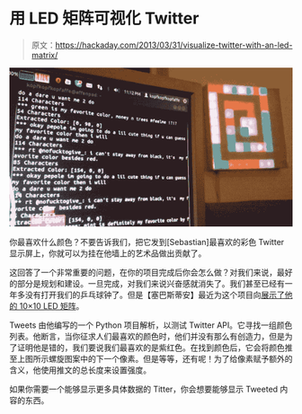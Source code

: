 # 用 LED 矩阵可视化 Twitter

> 原文：<https://hackaday.com/2013/03/31/visualize-twitter-with-an-led-matrix/>

![visualizing-twitter](img/66ff429b5f0c43196ae9f167694bb877.png)

你最喜欢什么颜色？不要告诉我们，把它发到[Sebastian]最喜欢的彩色 Twitter 显示屏上，你就可以为挂在他墙上的艺术品做出贡献了。

这回答了一个非常重要的问题，在你的项目完成后你会怎么做？对我们来说，最好的部分是规划和建设。一旦完成，对我们来说兴奋感就消失了。我们甚至已经有一年多没有打开我们的乒乓球钟了。但是【塞巴斯蒂安】最近为这个项目向[展示了他的 10×10 LED 矩阵](http://hackaday.com/2010/02/26/10x10-led-matrix/)。

Tweets 由他编写的一个 Python 项目解析，以测试 Twitter API。它寻找一组颜色列表。他断言，当你征求人们最喜欢的颜色时，他们并没有那么有创造力，但是为了证明他是错的，我们要说我们最喜欢的是紫红色。在找到颜色后，它会将颜色推至上图所示螺旋图案中的下一个像素。但是等等，还有呢！为了给像素赋予额外的含义，他使用推文的总长度来设置强度。

如果你需要一个能够显示更多具体数据的 Titter，你会想要能够显示 Tweeted 内容的东西。